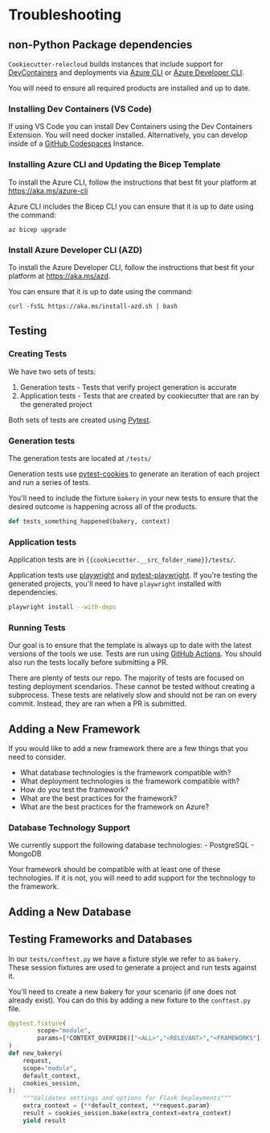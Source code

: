 # Troubleshooting

## non-Python Package dependencies
`Cookiecutter-relecloud` builds instances that include support for [DevContainers](https://containers.dev) and deployments via [Azure CLI](https://aka.ms/azure-cli) or [Azure Developer CLI](https://aka.ms/azd).

You will need to ensure all required products are installed and up to date.

### Installing Dev Containers (VS Code)

If using VS Code you can install Dev Containers using the Dev Containers Extension. You will need docker installed. Alternatively, you can develop inside of a [GitHub Codespaces](https://github.com/features/codespaces) Instance.

### Installing Azure CLI and Updating the Bicep Template

To install the Azure CLI, follow the instructions that best fit your platform at <https://aka.ms/azure-cli>

Azure CLI includes the Bicep CLI you can ensure that it is up to date using the command:

```shell
az bicep upgrade
```

### Install Azure Developer CLI (AZD)

To install the Azure Developer CLI, follow the instructions that best fit your platform at <https://aka.ms/azd>.

You can ensure that it is up to date using the command:

```shell
curl -fsSL https://aka.ms/install-azd.sh | bash
```

## Testing

### Creating Tests
We have two sets of tests:
1. Generation tests - Tests that verify project generation is accurate
2. Application tests - Tests that are created by cookiecutter that are ran by the generated project

Both sets of tests are created using [Pytest](https://pytest.org).

### Generation tests

The generation tests are located at `/tests/` 

Generation tests use [pytest-cookies](https://github.com/hackebrot/pytest-cookies) to generate an iteration of each project and run a series of tests.

You'll need to include the fixture `bakery` in your new tests to ensure that the desired outcome is happening across all of the products.

```python
def tests_something_happened(bakery, context)
```

### Application tests

Application tests are in `{{cookiecutter.__src_folder_name}}/tests/`.

Application tests use [playwright](https://playwright.dev/python/) and [pytest-playwright](https://github.com/microsoft/playwright-pytest). If you're testing the generated projects, you'll need to have `playwright` installed with dependencies.

```sh
playwright install --with-deps
```


### Running Tests

Our goal is to ensure that the template is always up to date with the latest versions of the tools we use. Tests are run using [GitHub Actions](https://github.com/kjaymiller/cookiecutter-relecloud/actions). You should also run the tests locally before submitting a PR.

There are plenty of tests our repo. The majority of tests are focused on testing deployment scendarios. These cannot be tested without creating a subprocess. These tests are relatively slow and should not be ran on every commit. Instead, they are ran when a PR is submitted.

## Adding a New Framework
If you would like to add a new framework there are a few things that you need to consider.

- What database technologies is the framework compatible with?
- What deployment technologies is the framework compatible with?
- How do you test the framework?
- What are the best practices for the framework?
- What are the best practices for the framework on Azure?

### Database Technology Support
We currently support the following database technologies:
    - PostgreSQL
    - MongoDB

Your framework should be compatible with at least one of these technologies. If it is not, you will need to add support for the technology to the framework.

## Adding a New Database


## Testing Frameworks and Databases
In our `tests/conftest.py` we have a fixture style we refer to as `bakery`. These session fixtures are used to generate a project and run tests against it.

You'll need to create a new bakery for your scenario (if one does not already exist). You can do this by adding a new fixture to the `conftest.py` file.

```python
@pytest.fixture(
        scope="module",
        params=[*CONTEXT_OVERRIDE(["<ALL>","<RELEVANT>","<FRAMEWORKS"], ["<ALL>","<RELEVANT>","<DATABASES>"])],
)
def new_bakery(
    request,
    scope="module",
    default_context,
    cookies_session,
):
    """Validates settings and options for Flask Deployments"""
    extra_context = {**default_context, **request.param}
    result = cookies_session.bake(extra_context=extra_context)
    yield result
